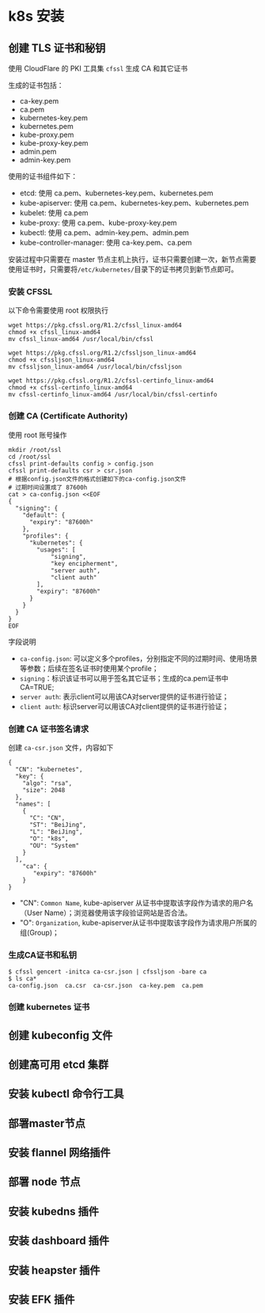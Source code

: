 # k8s 安装

## 创建 TLS 证书和秘钥

使用 CloudFlare 的 PKI 工具集 `cfssl` 生成 CA 和其它证书

生成的证书包括： 

- ca-key.pem
- ca.pem
- kubernetes-key.pem
- kubernetes.pem
- kube-proxy.pem
- kube-proxy-key.pem
- admin.pem
- admin-key.pem

使用的证书组件如下：

- etcd: 使用 ca.pem、kubernetes-key.pem、kubernetes.pem
- kube-apiserver: 使用 ca.pem、kubernetes-key.pem、kubernetes.pem
- kubelet: 使用 ca.pem
- kube-proxy: 使用 ca.pem、kube-proxy-key.pem
- kubectl: 使用 ca.pem、admin-key.pem、admin.pem
- kube-controller-manager: 使用 ca-key.pem、ca.pem

安装过程中只需要在 master 节点主机上执行，证书只需要创建一次，新节点需要使用证书时，只需要将`/etc/kubernetes/`目录下的证书拷贝到新节点即可。

### 安装 CFSSL

以下命令需要使用 root 权限执行

```shell
wget https://pkg.cfssl.org/R1.2/cfssl_linux-amd64
chmod +x cfssl_linux-amd64
mv cfssl_linux-amd64 /usr/local/bin/cfssl

wget https://pkg.cfssl.org/R1.2/cfssljson_linux-amd64
chmod +x cfssljson_linux-amd64
mv cfssljson_linux-amd64 /usr/local/bin/cfssljson

wget https://pkg.cfssl.org/R1.2/cfssl-certinfo_linux-amd64
chmod +x cfssl-certinfo_linux-amd64
mv cfssl-certinfo_linux-amd64 /usr/local/bin/cfssl-certinfo
```

### 创建 CA (Certificate Authority)

使用 root 账号操作

```
mkdir /root/ssl
cd /root/ssl
cfssl print-defaults config > config.json
cfssl print-defaults csr > csr.json
# 根据config.json文件的格式创建如下的ca-config.json文件
# 过期时间设置成了 87600h
cat > ca-config.json <<EOF
{
  "signing": {
    "default": {
      "expiry": "87600h"
    },
    "profiles": {
      "kubernetes": {
        "usages": [
            "signing",
            "key encipherment",
            "server auth",
            "client auth"
        ],
        "expiry": "87600h"
      }
    }
  }
}
EOF
```

字段说明

- `ca-config.json`: 可以定义多个profiles，分别指定不同的过期时间、使用场景等参数；后续在签名证书时使用某个profile；
- `signing`：标识该证书可以用于签名其它证书；生成的ca.pem证书中 CA=TRUE;
- `server auth`: 表示client可以用该CA对server提供的证书进行验证；
- `client auth`: 标识server可以用该CA对client提供的证书进行验证；

### 创建 CA 证书签名请求

创建 `ca-csr.json` 文件，内容如下

```
{
  "CN": "kubernetes",
  "key": {
    "algo": "rsa",
    "size": 2048
  },
  "names": [
    {
      "C": "CN",
      "ST": "BeiJing",
      "L": "BeiJing",
      "O": "k8s",
      "OU": "System"
    }
  ],
    "ca": {
       "expiry": "87600h"
    }
}
```

- "CN": `Common Name`, kube-apiserver 从证书中提取该字段作为请求的用户名（User Name）；浏览器使用该字段验证网站是否合法。
- "O": `Organization`, kube-apiserver从证书中提取该字段作为请求用户所属的组(Group)；

### 生成CA证书和私钥

```shell
$ cfssl gencert -initca ca-csr.json | cfssljson -bare ca
$ ls ca*
ca-config.json  ca.csr  ca-csr.json  ca-key.pem  ca.pem
```

### 创建 kubernetes 证书

###

## 创建 kubeconfig 文件

## 创建高可用 etcd 集群

## 安装 kubectl 命令行工具

## 部署master节点

## 安装 flannel 网络插件

## 部署 node 节点

## 安装 kubedns 插件

## 安装 dashboard 插件

## 安装 heapster 插件

## 安装 EFK 插件
